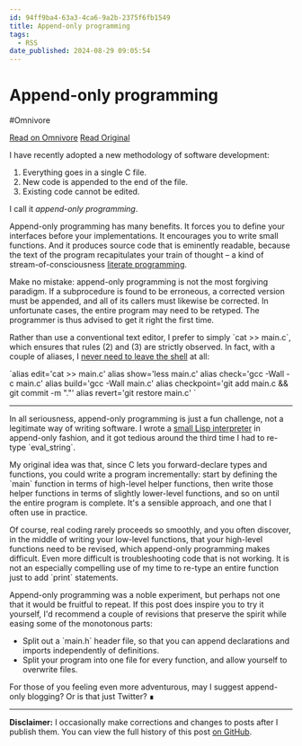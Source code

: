 ```yaml
---
id: 94ff9ba4-63a3-4ca6-9a2b-2375f6fb1549
title: Append-only programming
tags:
  - RSS
date_published: 2024-08-29 09:05:54
---
```


# Append-only programming
#Omnivore

[Read on Omnivore](https://omnivore.app/me/append-only-programming-1919f8a5d98)
[Read Original](https://iafisher.com/blog/2024/08/append-only-programming)



I have recently adopted a new methodology of software development:

1. Everything goes in a single C file.
2. New code is appended to the end of the file.
3. Existing code cannot be edited.

I call it _append-only programming_.

Append-only programming has many benefits. It forces you to define your interfaces before your implementations. It encourages you to write small functions. And it produces source code that is eminently readable, because the text of the program recapitulates your train of thought – a kind of stream-of-consciousness [literate programming](https:&#x2F;&#x2F;en.wikipedia.org&#x2F;wiki&#x2F;Literate%5Fprogramming).

Make no mistake: append-only programming is not the most forgiving paradigm. If a subprocedure is found to be erroneous, a corrected version must be appended, and all of its callers must likewise be corrected. In unfortunate cases, the entire program may need to be retyped. The programmer is thus advised to get it right the first time.

Rather than use a conventional text editor, I prefer to simply &#x60;cat &gt;&gt; main.c&#x60;, which ensures that rules (2) and (3) are strictly observed. In fact, with a couple of aliases, I [never need to leave the shell](https:&#x2F;&#x2F;blog.sanctum.geek.nz&#x2F;series&#x2F;unix-as-ide&#x2F;) at all:

&#x60;alias edit&#x3D;&#39;cat &gt;&gt; main.c&#39;
alias show&#x3D;&#39;less main.c&#39;
alias check&#x3D;&#39;gcc -Wall -c main.c&#39;
alias build&#x3D;&#39;gcc -Wall main.c&#39;
alias checkpoint&#x3D;&#39;git add main.c &amp;&amp; git commit -m &quot;.&quot;&#39;
alias revert&#x3D;&#39;git restore main.c&#39;
&#x60;

---

In all seriousness, append-only programming is just a fun challenge, not a legitimate way of writing software. I wrote a [small Lisp interpreter](https:&#x2F;&#x2F;github.com&#x2F;iafisher&#x2F;append-only) in append-only fashion, and it got tedious around the third time I had to re-type &#x60;eval_string&#x60;.

My original idea was that, since C lets you forward-declare types and functions, you could write a program incrementally: start by defining the &#x60;main&#x60; function in terms of high-level helper functions, then write those helper functions in terms of slightly lower-level functions, and so on until the entire program is complete. It&#39;s a sensible approach, and one that I often use in practice.

Of course, real coding rarely proceeds so smoothly, and you often discover, in the middle of writing your low-level functions, that your high-level functions need to be revised, which append-only programming makes difficult. Even more difficult is troubleshooting code that is not working. It is not an especially compelling use of my time to re-type an entire function just to add &#x60;print&#x60; statements.

Append-only programming was a noble experiment, but perhaps not one that it would be fruitful to repeat. If this post does inspire you to try it yourself, I&#39;d recommend a couple of revisions that preserve the spirit while easing some of the monotonous parts:

* Split out a &#x60;main.h&#x60; header file, so that you can append declarations and imports independently of definitions.
* Split your program into one file for every function, and allow yourself to overwrite files.

For those of you feeling even more adventurous, may I suggest append-only blogging? Or is that just Twitter? ∎

---

**Disclaimer:** I occasionally make corrections and changes to posts after I publish them. You can view the full history of this post [on GitHub](https:&#x2F;&#x2F;github.com&#x2F;iafisher&#x2F;blog&#x2F;commits&#x2F;master&#x2F;2024-08-append-only-programming.md).